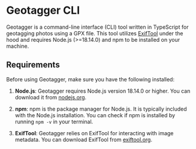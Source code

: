 # Geotagger CLI

Geotagger is a command-line interface (CLI) tool written in TypeScript for geotagging photos using a GPX file. This tool utilizes [ExifTool](https://exiftool.org/) under the hood and requires Node.js (>=18.14.0) and npm to be installed on your machine.

## Requirements

Before using Geotagger, make sure you have the following installed:

1. **Node.js**: Geotagger requires Node.js version 18.14.0 or higher. You can download it from [nodejs.org](https://nodejs.org/).

2. **npm**: npm is the package manager for Node.js. It is typically included with the Node.js installation. You can check if npm is installed by running `npm -v` in your terminal.

3. **ExifTool**: Geotagger relies on ExifTool for interacting with image metadata. You can download ExifTool from [exiftool.org](https://exiftool.org/).
